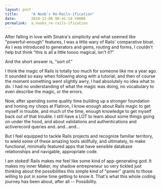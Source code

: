 ```yaml
---
layout: post
title:      "A Noob's Re-Rails-ification"
date:       2018-12-06 00:41:14 +0000
permalink:  a_noobs_re-rails-ification
---
```



After falling in love with Sinatra's simplicity and what seemed like "powerful-enough" features, I was a little wary of Rails' comparative bloat. As I was introduced to generators and gems, routing and forms, I couldn't help but think "this is all a little toooo magical, isn't it?"

And the short answer is, "sort of." 

I think the magic of Rails is totally too much for someone like me a year ago. It sounded so easy when following along with a tutorial, and then of course the moment something went slightly awry, I had absolutely no idea what to do. I had no understanding of what the magic was doing, no vocabulary to even describe the magic, or the errors.

Now, after spending some quality time building up a stronger foundation and honing my chops at Flatiron, I know enough about Rails magic to get myself in trouble, and much of the time, enough knowledge to get myself back out of that trouble. I still have a LOT to learn about some things going on under the hood, and about validations and authentications and activerecord queries and..and...and...

But I feel equipped to tackle Rails projects and recognize familiar territory,  to wield some of these amazing tools skillfully, and ultimately, to make functional, minimally featured apps that have sensible database relationships and navigable,  appropriate code.

I am stoked! Rails makes me feel like some kind of app-generating god. It makes my inner Maker, my shadow entrepreneur so very tickled just thinking about the possibilities this simple kind of "power" grants to those willing to put in some time getting to know it. That's what this whole coding journey has been about, after all -- Possibility.
